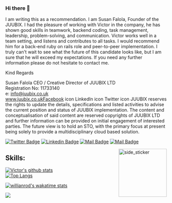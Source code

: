 ### Hi there 👋


   I am writing this as a recommendation. I am Susan Falola, Founder of the JUUBIX.
I had the pleasure of working with Victor in the company, he has shown good skills in teamwork, backend coding, task management, leadership,
problem-solving, and communication. Victor works well in a team setting, and listens and contributes to all tasks. I would recommend him for a back-end ruby on rails role and peer-to-peer implementation. I truly can't wait to see what the future of
this candidate looks like, but I am sure that he will exceed my expectations. If you need any further information please do not hesitate
to contact me.



Kind Regards


Susan Falola
CEO / Creative Director of JUUBIX LTD </br>
​Registration No: 11733140 </br>
e: info@juubix.co.uk</br>
www.juubix.co.ukFacebook icon LinkedIn icon Twitter icon
JUUBIX reserves the rights to update the details, specifications and listed activities to advise the current position and status of JUUBIX implementation. The content and conceptualisation of said content are reserved copyrights of JUUBIX LTD and further information can be provided on initial engagement of interested parties. The future view is to hold an STO, with the primary focus at present being solely to provide a multidisciplinary cloud based solution.

[![Twitter Badge](https://img.shields.io/badge/-@vic778?style=flat&labelColor=1ca0f1&logo=twitter&logoColor=white&link=https://twitter.com/VictoirBarh)](https://twitter.com/VictoirBarh) [![Linkedin Badge](https://img.shields.io/badge/-vic778-0e76a8?style=flat&labelColor=0e76a8&logo=linkedin&logoColor=white)](https://www.linkedin.com/in/victor-barh/) [![Mail Badge](https://img.shields.io/badge/-@vic778-e84393?style=flat&labelColor=e84393&logo=instagram&logoColor=white)](https://www.instagram.com/victoire_barh/) [![Mail Badge](https://img.shields.io/badge/-vic778?style=flat&labelColor=c0392b&logo=gmail&logoColor=white)](mailto:victoiremmanuelbarh@gmail.com)


<img align="right" width=150px height=150px alt="side_sticker" src="https://media.giphy.com/media/TEnXkcsHrP4YedChhA/giphy.gif"/>


## Skills:
[![Victor's github stats](https://github-readme-stats.vercel.app/api?username=vic778&show_icons=true&theme=radical)](https://github.com/vic778/github-readme-stats) </br> [![Top Langs](https://github-readme-stats.vercel.app/api/top-langs/?username=vic778&show_icons=true&theme=radical&layout=compact)](https://github.com/vic778/github-readme-stats)

[![willianrod's wakatime stats](https://github-readme-stats.vercel.app/api/wakatime?username=@vic778)](https://github.com/anuraghazra/github-readme-stats)

![](https://komarev.com/ghpvc/?username=vic778&style=for-the-badge)
